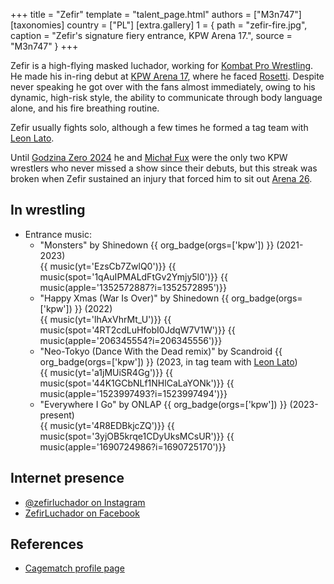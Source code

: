 +++
title = "Zefir"
template = "talent_page.html"
authors = ["M3n747"]
[taxonomies]
country = ["PL"]
[extra.gallery]
1 = { path = "zefir-fire.jpg", caption = "Zefir's signature fiery entrance, KPW Arena 17.", source = "M3n747" }
+++

Zefir is a high-flying masked luchador, working for [Kombat Pro Wrestling](@/o/kpw.md).
He made his in-ring debut at [KPW Arena 17](@/e/kpw/2021-08-21-kpw-arena-17-odrodzenie.md), where he faced [Rosetti](@/w/rosetti.md).
Despite never speaking he got over with the fans almost immediately, owing to his dynamic, high-risk style, the ability to communicate through body language alone, and his fire breathing routine.

Zefir usually fights solo, although a few times he formed a tag team with [Leon Lato](@/w/leon-lato.md).

Until [Godzina Zero 2024](@/e/kpw/2024-09-07-kpw-godzina-zero-2024.md) he and [Michał Fux](@/w/michal-fux.md) were the only two KPW wrestlers who never missed a show since their debuts, but this streak was broken when Zefir sustained an injury that forced him to sit out [Arena 26](@/e/kpw/2024-11-15-kpw-arena-26.md).

## In wrestling

* Entrance music:
  - "Monsters" by Shinedown
 {{ org_badge(orgs=['kpw']) }} (2021-2023) <br>
 {{ music(yt='EzsCb7ZwlQ0')}}
 {{ music(spot='1qAuIPMALdFtGv2Ymjy5l0')}}
 {{ music(apple='1352572887?i=1352572895')}}
  - "Happy Xmas (War Is Over)" by Shinedown
 {{ org_badge(orgs=['kpw']) }} (2022) <br>
 {{ music(yt='lhAxVhrMt_U')}}
 {{ music(spot='4RT2cdLuHfobI0JdqW7V1W')}}
 {{ music(apple='206345554?i=206345556')}}
  - "Neo-Tokyo (Dance With the Dead remix)" by Scandroid
 {{ org_badge(orgs=['kpw']) }} (2023, in tag team with [Leon Lato](@/w/leon-lato.md)) <br>
 {{ music(yt='a1jMUiSR4Gg')}}
 {{ music(spot='44K1GCbNLf1NHlCaLaYONk')}}
 {{ music(apple='1523997493?i=1523997494')}}
  - "Everywhere I Go" by ONLAP
 {{ org_badge(orgs=['kpw']) }} (2023-present) <br>
 {{ music(yt='4R8EDBkjcZQ')}}
 {{ music(spot='3yjOB5krqe1CDyUksMCsUR')}}
 {{ music(apple='1690724986?i=1690725170')}}

## Internet presence

* [@zefirluchador on Instagram](https://www.instagram.com/zefirluchador/)
* [ZefirLuchador on Facebook](https://www.facebook.com/zefirluchador/)

## References

* [Cagematch profile page](https://www.cagematch.net/?id=2&nr=25587)
